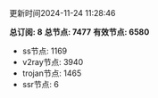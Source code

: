 更新时间2024-11-24 11:28:46

**总订阅: 8**
**总节点: 7477**
**有效节点: 6580**
- ss节点: 1169
- v2ray节点: 3940
- trojan节点: 1465
- ssr节点: 6

